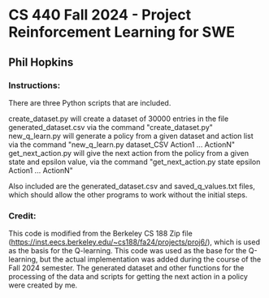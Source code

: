 # CS 440 Fall 2024 - Project Reinforcement Learning for SWE
## Phil Hopkins

### Instructions:
There are three Python scripts that are included. 

create_dataset.py will create a dataset of 30000 entries in the file generated_dataset.csv via the command "create_dataset.py"  
new_q_learn.py will generate a policy from a given dataset and action list via the command "new_q_learn.py dataset_CSV Action1 ... ActionN"  
get_next_action.py will give the next action from the policy from a given state and epsilon value, via the command "get_next_action.py state epsilon Action1 ... ActionN"  

Also included are the generated_dataset.csv and saved_q_values.txt files, which should allow the other programs to work without the initial steps.

### Credit:
This code is modified from the Berkeley CS 188 Zip file (https://inst.eecs.berkeley.edu/~cs188/fa24/projects/proj6/), which is used as the basis for the Q-learning.
This code was used as the base for the Q-learning, but the actual implementation was added during the course of the Fall 2024 semester. The generated dataset and other functions for
the processing of the data and scripts for getting the next action in a policy were created by me.
